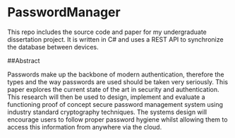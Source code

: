 # PasswordManager

This repo includes the source code and paper for my undergraduate dissertation project.
It is written in C# and uses a REST API to synchronize the database between devices.  

##Abstract

Passwords make up the backbone of modern authentication, therefore the types and the way
passwords are used should be taken very seriously. This paper explores the current state of the
art in security and authentication. This research will then be used to design, implement and
evaluate a functioning proof of concept secure password management system using industry
standard cryptography techniques. The systems design will encourage users to follow proper
password hygiene whilst allowing them to access this information from anywhere via the cloud.

